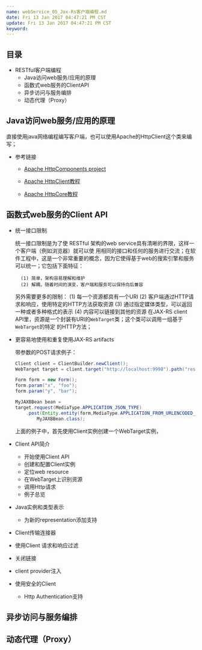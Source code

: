 ```yaml
---
name: webService_05_Jax-Rs客户端编程.md
date: Fri 13 Jan 2017 04:47:21 PM CST
update: Fri 13 Jan 2017 04:47:21 PM CST
keyword: 
---
```


目录
----
* RESTful客户端编程
    * Java访问web服务/应用的原理
    * 函数式web服务的ClientAPI
    * 异步访问与服务编排
    * 动态代理（Proxy）

Java访问web服务/应用的原理
----

直接使用java网络编程编写客户端，也可以使用Apache的HttpClient这个类来编写；

* 参考链接

    * [Apache HttpComponents project](http://hc.apache.org/)

    * [Apache HttpClient教程](https://hc.apache.org/httpcomponents-client-ga/tutorial/pdf/httpclient-tutorial.pdf)

    * [Apache HttpCore教程](http://www.cnblogs.com/loveyakamoz/category/311258.html)


函数式web服务的Client API
----

* 统一接口限制

    统一接口限制是为了使 RESTful 架构的web service具有清晰的界限，这样一个客户端（例如浏览器）就可以使
    用相同的接口和任何的服务进行交流；在软件工程中，这是一个非常重要的概念，因为它使得基于web的搜索引擎和服务
    可以统一；它包括下面特征：

        (1) 简单，架构容易理解和维护
        (2) 解耦，随着时间的演变，客户端和服务可以保持向后兼容
    另外需要更多的限制：
        (1) 每一个资源都具有一个URI
        (2) 客户端通过HTTP请求和响应，使用特定的HTTP方法获取资源
        (3) 通过指定媒体类型，可以返回一种或者多种格式的表示
        (4) 内容可以链接到其他的资源
    在JAX-RS client API里，资源是一个封装有URI的`WebTarget`类；这个类可以调用一组基于`WebTarget`的特定
    的HTTP方法；

* 更容易地使用和重复使用JAX-RS artifacts

    带参数的POST请求例子：
    ```java
    Client client = ClientBuilder.newClient();
    WebTarget target = client.target("http://localhost:9998").path("resource");

    Form form = new Form();
    form.param("x", "foo");
    form.param("y", "bar");

    MyJAXBBean bean = 
    target.request(MediaType.APPLICATION_JSON_TYPE)
        .post(Entity.entity(form,MediaType.APPLICATION_FROM_URLENCODED_TYPE),
            MyJAXBBean.class);
    ```
    上面的例子中，首先使用Client实例创建一个WebTarget实例，

* Client API简介
    
    * 开始使用Client API 
    * 创建和配置Client实例
    * 定位web resource
    * 在WebTarget上识别资源
    * 调用Http请求
    * 例子总览

* Java实例和类型表示
    
    * 为新的representation添加支持

* Client传输连接器
* 使用Client 请求和响应过滤
* 关闭链接
* client provider注入
* 使用安全的Client
    
    * Http Authentication支持

异步访问与服务编排
----

动态代理（Proxy）
----
